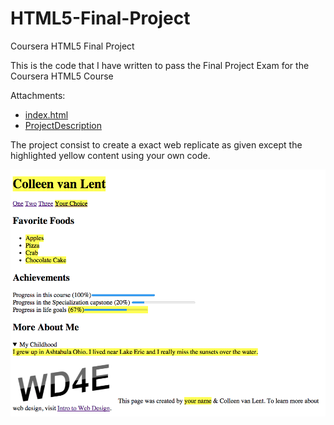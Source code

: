 # HTML5-Final-Project
Coursera HTML5 Final Project

This is the code that I have written to pass the Final Project Exam for the Coursera HTML5 Course

Attachments:
* [index.html](https://github.com/GuidoFavara/Coursera-HTML5-Final-Project/blob/master/index.html)
* [ProjectDescription](https://github.com/GuidoFavara/Coursera-HTML5-Final-Project/blob/master/ProjectDescription.png)

The project consist to create a exact web replicate as given except the highlighted yellow content using your own code.

![atext](https://github.com/GuidoFavara/Coursera-HTML5-Final-Project/blob/master/ProjectDescription.png)

